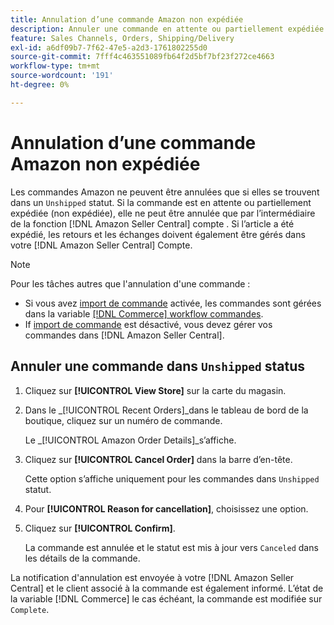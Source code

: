 ```yaml
---
title: Annulation d’une commande Amazon non expédiée
description: Annuler une commande en attente ou partiellement expédiée (non expédiée) via votre Amazon [!DNL Seller Central] compte .
feature: Sales Channels, Orders, Shipping/Delivery
exl-id: a6df09b7-7f62-47e5-a2d3-1761802255d0
source-git-commit: 7fff4c463551089fb64f2d5bf7bf23f272ce4663
workflow-type: tm+mt
source-wordcount: '191'
ht-degree: 0%

---
```


# Annulation d’une commande Amazon non expédiée

Les commandes Amazon ne peuvent être annulées que si elles se trouvent dans un `Unshipped` statut. Si la commande est en attente ou partiellement expédiée (non expédiée), elle ne peut être annulée que par l’intermédiaire de la fonction [!DNL Amazon Seller Central] compte . Si l’article a été expédié, les retours et les échanges doivent également être gérés dans votre [!DNL Amazon Seller Central] Compte.

>[!NOTE]
>
>Pour les tâches autres que l&#39;annulation d&#39;une commande :
>
>- Si vous avez [import de commande](./order-settings.md) activée, les commandes sont gérées dans la variable [[!DNL Commerce] workflow commandes](https://experienceleague.adobe.com/docs/commerce-admin/stores-sales/order-management/orders/orders.html).
>- If [import de commande](./order-settings.md) est désactivé, vous devez gérer vos commandes dans [!DNL Amazon Seller Central].

## Annuler une commande dans `Unshipped` status

1. Cliquez sur **[!UICONTROL View Store]** sur la carte du magasin.

1. Dans le _[!UICONTROL Recent Orders]_dans le tableau de bord de la boutique, cliquez sur un numéro de commande.

   Le _[!UICONTROL Amazon Order Details]_s’affiche.

1. Cliquez sur **[!UICONTROL Cancel Order]** dans la barre d’en-tête.

   Cette option s’affiche uniquement pour les commandes dans `Unshipped` statut.

1. Pour **[!UICONTROL Reason for cancellation]**, choisissez une option.

1. Cliquez sur **[!UICONTROL Confirm]**.

   La commande est annulée et le statut est mis à jour vers `Canceled` dans les détails de la commande.

La notification d&#39;annulation est envoyée à votre [!DNL Amazon Seller Central] et le client associé à la commande est également informé. L’état de la variable [!DNL Commerce] le cas échéant, la commande est modifiée sur `Complete`.
